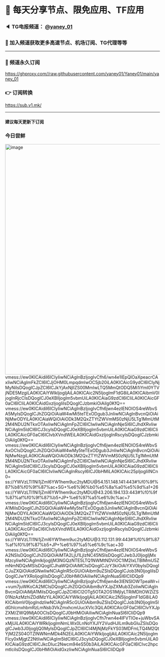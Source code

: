# 🚀 每天分享节点、限免应用、TF应用
### 🔈 TG电报频道： [@yaney_01](https://t.me/yaney_01) 
### 🔔 加入频道获取更多高速节点、机场订阅、TG代理等等  
***
### 🔗  频道永久订阅
   https://ghproxy.com//raw.githubusercontent.com/yaney01/Yaney01/main/yaney_01
### 👉  订阅转换
   https://sub.v1.mk/
***
#### 建议每天更新下订阅
### 今日尝鲜
<img width="748" alt="image" src="https://user-images.githubusercontent.com/53202722/225789511-857f4153-7f8f-464a-99c3-5767551fc714.png">
vmess://ew0KICAidiI6ICIyIiwNCiAgInBzIjogIvCfh6/wn4e1IEpQIOaXpeacrCAxIiwNCiAgImFkZCI6ICJjOHM0LmpqdmlwOC5jb20iLA0KICAicG9ydCI6ICIyNjMyNiIsDQogICJpZCI6ICJkYjAxNjllZS00MmIwLTQ5MmQtODQ5Mi1iYmI0YTVjNDE5MzgiLA0KICAiYWlkIjogIjAiLA0KICAic2N5IjogImF1dG8iLA0KICAibmV0IjogInRjcCIsDQogICJ0eXBlIjogIm5vbmUiLA0KICAiaG9zdCI6ICIiLA0KICAicGF0aCI6ICIiLA0KICAidGxzIjogIiIsDQogICJzbmkiOiAiIg0KfQ==
vmess://ew0KICAidiI6ICIyIiwNCiAgInBzIjogIvCfh6jwn4ezIENOIOS4reWbvSA5MyIsDQogICJhZGQiOiAiaW4wMi5teTExODgub3JnIiwNCiAgInBvcnQiOiAiNjMwODYiLA0KICAiaWQiOiAiODk3M2QxZTYtZWVmMS0zNjU5LTg1MmUtM2M4NDU2NTkxOTAxIiwNCiAgImFpZCI6ICIwIiwNCiAgInNjeSI6ICJhdXRvIiwNCiAgIm5ldCI6ICJ3cyIsDQogICJ0eXBlIjogIm5vbmUiLA0KICAiaG9zdCI6ICIiLA0KICAicGF0aCI6ICIvbXVndWEiLA0KICAidGxzIjogInRscyIsDQogICJzbmkiOiAiIg0KfQ==
vmess://ew0KICAidiI6ICIyIiwNCiAgInBzIjogIvCfh6jwn4ezIENOIOS4reWbvSAxOCIsDQogICJhZGQiOiAiaW4wMy5teTExODgub3JnIiwNCiAgInBvcnQiOiAiNjMwNzgiLA0KICAiaWQiOiAiODk3M2QxZTYtZWVmMS0zNjU5LTg1MmUtM2M4NDU2NTkxOTAxIiwNCiAgImFpZCI6ICIwIiwNCiAgInNjeSI6ICJhdXRvIiwNCiAgIm5ldCI6ICJ3cyIsDQogICJ0eXBlIjogIm5vbmUiLA0KICAiaG9zdCI6ICIiLA0KICAicGF0aCI6ICIvIiwNCiAgInRscyI6ICJ0bHMiLA0KICAic25pIjogIiINCn0=
ss://YWVzLTI1Ni1jZmI6YW1hem9uc2tyMDU@54.151.148.141:443#%f0%9f%87%b8%f0%9f%87%ac+SG+%e6%96%b0%e5%8a%a0%e5%9d%a1+26
ss://YWVzLTI1Ni1jZmI6YW1hem9uc2tyMDU@43.206.194.133:443#%f0%9f%87%af%f0%9f%87%b5+JP+%e6%97%a5%e6%9c%ac+7
vmess://ew0KICAidiI6ICIyIiwNCiAgInBzIjogIvCfh6jwn4ezIENOIOS4reWbvSA1MiIsDQogICJhZGQiOiAiaW4wMy5teTExODgub3JnIiwNCiAgInBvcnQiOiAiNjMwODYiLA0KICAiaWQiOiAiODk3M2QxZTYtZWVmMS0zNjU5LTg1MmUtM2M4NDU2NTkxOTAxIiwNCiAgImFpZCI6ICIwIiwNCiAgInNjeSI6ICJhdXRvIiwNCiAgIm5ldCI6ICJ3cyIsDQogICJ0eXBlIjogIm5vbmUiLA0KICAiaG9zdCI6ICIiLA0KICAicGF0aCI6ICIvbXVndWEiLA0KICAidGxzIjogInRscyIsDQogICJzbmkiOiAiIg0KfQ==
ss://YWVzLTI1Ni1jZmI6YW1hem9uc2tyMDU@3.112.131.99:443#%f0%9f%87%af%f0%9f%87%b5+JP+%e6%97%a5%e6%9c%ac+30
vmess://ew0KICAidiI6ICIyIiwNCiAgInBzIjogIvCfh6jwn4ezIENOIOS4reWbvSA2NSIsDQogICJhZGQiOiAiMTA2LjU1LjIzNC45NSIsDQogICJwb3J0IjogIjMxMzcyIiwNCiAgImlkIjogIjM3NGQzNTE5LTQ1NWMtNDViOC1lM2IxLTBlMmU5ZmNmNDQxMSIsDQogICJhaWQiOiAiMCIsDQogICJzY3kiOiAiYXV0byIsDQogICJuZXQiOiAidGNwIiwNCiAgInR5cGUiOiAibm9uZSIsDQogICJob3N0IjogIiIsDQogICJwYXRoIjogIiIsDQogICJ0bHMiOiAiIiwNCiAgInNuaSI6ICIiDQp9
vmess://ew0KICAidiI6ICIyIiwNCiAgInBzIjogIvCfh6jwn4e3IENSIOWTpeaWr+i+vum7juWKoCA2MCIsDQogICJhZGQiOiAibm8uYXJpZXMub3ZoIiwNCiAgInBvcnQiOiAiMjA1MiIsDQogICJpZCI6ICI2OTg5OTA2OS1lMjIyLTRiMDItOWZiZS01NzAzMzhiZDdlMzYiLA0KICAiYWlkIjogIjAiLA0KICAic2N5IjogImF1dG8iLA0KICAibmV0IjogIndzIiwNCiAgInR5cGUiOiAibm9uZSIsDQogICJob3N0IjogIm5ldGhlcmxhbmRzLmNsb3VkZmxhcmUucXVlc3QiLA0KICAicGF0aCI6ICIvYXJpZXM/ZWQ9MjA0OCIsDQogICJ0bHMiOiAiIiwNCiAgInNuaSI6ICIiDQp9
vmess://ew0KICAidiI6ICIyIiwNCiAgInBzIjogIvCfh7rwn4e4IFVTIOe+juWbvSAxMjUiLA0KICAiYWRkIjogImNmLWx0LnNoYXJlY2VudHJlLm9ubGluZSIsDQogICJwb3J0IjogIjQ0MyIsDQogICJpZCI6ICI4MjNjMzFkYS03MDFmLTQ4M2QtYjM2ZS04OTZlNWNmMDk4N2EiLA0KICAiYWlkIjogIjAiLA0KICAic2N5IjogImFlcy0xMjgtZ2NtIiwNCiAgIm5ldCI6ICJ3cyIsDQogICJ0eXBlIjogIm5vbmUiLA0KICAiaG9zdCI6ICJkcDIuc2Nwcm94eS50b3AiLA0KICAicGF0aCI6ICIvc2hpcmtlciIsDQogICJ0bHMiOiAidGxzIiwNCiAgInNuaSI6ICIiDQp9

